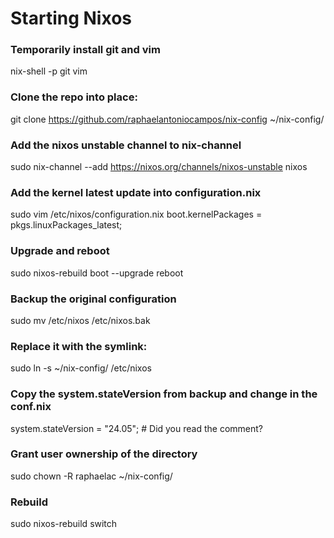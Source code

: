 # Starting Nixos
### Temporarily install git and vim

nix-shell -p git vim

### Clone the repo into place:

git clone https://github.com/raphaelantoniocampos/nix-config ~/nix-config/

### Add the nixos unstable channel to nix-channel

sudo nix-channel --add https://nixos.org/channels/nixos-unstable nixos

### Add the kernel latest update into configuration.nix

sudo vim /etc/nixos/configuration.nix
boot.kernelPackages = pkgs.linuxPackages_latest;

### Upgrade and reboot

sudo nixos-rebuild boot --upgrade
reboot

### Backup the original configuration

sudo mv /etc/nixos /etc/nixos.bak

### Replace it with the symlink:

sudo ln -s ~/nix-config/ /etc/nixos

### Copy the system.stateVersion from backup and change in the conf.nix

system.stateVersion = "24.05"; # Did you read the comment?

### Grant user ownership of the directory

sudo chown -R raphaelac ~/nix-config/

### Rebuild

sudo nixos-rebuild switch
